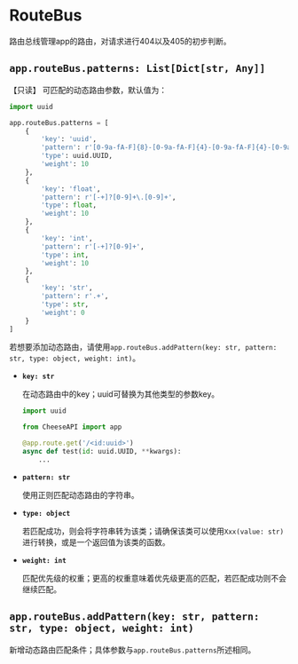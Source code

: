 # **RouteBus**

路由总线管理app的路由，对请求进行404以及405的初步判断。

## **`app.routeBus.patterns: List[Dict[str, Any]]`**

【只读】 可匹配的动态路由参数，默认值为：

```python
import uuid

app.routeBus.patterns = [
    {
        'key': 'uuid',
        'pattern': r'[0-9a-fA-F]{8}-[0-9a-fA-F]{4}-[0-9a-fA-F]{4}-[0-9a-fA-F]{4}-[0-9a-fA-F]{12}',
        'type': uuid.UUID,
        'weight': 10
    },
    {
        'key': 'float',
        'pattern': r'[-+]?[0-9]+\.[0-9]+',
        'type': float,
        'weight': 10
    },
    {
        'key': 'int',
        'pattern': r'[-+]?[0-9]+',
        'type': int,
        'weight': 10
    },
    {
        'key': 'str',
        'pattern': r'.+',
        'type': str,
        'weight': 0
    }
]
```

若想要添加动态路由，请使用`app.routeBus.addPattern(key: str, pattern: str, type: object, weight: int)`。

- **`key: str`**

    在动态路由中的key；uuid可替换为其他类型的参数key。

    ```python
    import uuid

    from CheeseAPI import app

    @app.route.get('/<id:uuid>')
    async def test(id: uuid.UUID, **kwargs):
        ...
    ```

- **`pattern: str`**

    使用正则匹配动态路由的字符串。

- **`type: object`**

    若匹配成功，则会将字符串转为该类；请确保该类可以使用`Xxx(value: str)`进行转换，或是一个返回值为该类的函数。

- **`weight: int`**

    匹配优先级的权重；更高的权重意味着优先级更高的匹配，若匹配成功则不会继续匹配。

## **`app.routeBus.addPattern(key: str, pattern: str, type: object, weight: int)`**

新增动态路由匹配条件；具体参数与`app.routeBus.patterns`所述相同。
